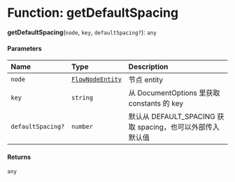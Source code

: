 # Function: getDefaultSpacing

**getDefaultSpacing**(`node`, `key`, `defaultSpacing?`): `any`

#### Parameters

| Name | Type | Description |
| :------ | :------ | :------ |
| `node` | [`FlowNodeEntity`](/auto-docs/document/classes/FlowNodeEntity-1.md) | 节点 entity |
| `key` | `string` | 从 DocumentOptions 里获取 constants 的 key |
| `defaultSpacing?` | `number` | 默认从 DEFAULT\_SPACING 获取 spacing，也可以外部传入默认值 |

#### Returns

`any`
